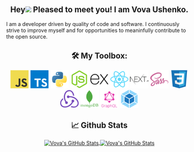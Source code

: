 <h2 align="center"> Hey<img src="https://diginess.ca/content/uploads/2020/02/waving_hand_sign_1024.gif" width="30px"> Pleased to meet you! I am Vova Ushenko.</h2>
<p>I am a developer driven by quality of code and software. I continuously strive to improve myself and for opportunities to meaninfully contribute to the open source.</p>

<h2 align="center">🛠️ My Toolbox: </h2>
<div align="center">
<img src="https://github.com/devicons/devicon/blob/master/icons/javascript/javascript-original.svg" alt="Javascript Logo" width="50" hieght="50" /> 
<img src="https://github.com/devicons/devicon/blob/master/icons/typescript/typescript-original.svg" alt="Javascript Logo" width="50" hieght="50" /> 
<img src="https://github.com/devicons/devicon/blob/master/icons/python/python-original.svg" alt="Javascript Logo" width="50" hieght="50" /> 
<img src="https://github.com/devicons/devicon/blob/master/icons/nodejs/nodejs-original.svg"  alt="Node Logo" width="50" hieght="50"/>
<img src="https://github.com/devicons/devicon/blob/master/icons/express/express-original.svg"  alt="Express Logo" width="50" hieght="50"/>
<img src="https://github.com/devicons/devicon/blob/master/icons/react/react-original.svg"  alt="React logo" width="50" hieght="50"/>
<img src="https://github.com/devicons/devicon/blob/master/icons/nextjs/nextjs-original-wordmark.svg"  alt="Next js logo" width="50" hieght="50"/>
<img src="https://github.com/devicons/devicon/blob/master/icons/sass/sass-original.svg"  alt="Sass logo" width="50" hieght="50"/>
<img src="https://github.com/devicons/devicon/blob/master/icons/css3/css3-original.svg"  alt="CSS logo" width="50" hieght="50"/>
<img src="https://github.com/devicons/devicon/blob/master/icons/redux/redux-original.svg"  alt="Redux logo" width="50" hieght="50"/>
<img src="https://github.com/devicons/devicon/blob/master/icons/mongodb/mongodb-plain-wordmark.svg"  alt="Mongo logo" width="50" hieght="50"/>
<img src="https://github.com/devicons/devicon/blob/master/icons/graphql/graphql-plain-wordmark.svg"  alt="GraphQL logo" width="50" hieght="50"/>
<img src="https://github.com/devicons/devicon/blob/master/icons/webpack/webpack-original.svg"  alt="Webpack logo" width="50" hieght="50"/>
</div>

<h2 align="center">📈 Github Stats</h2>
<div align="center">

  <a href="https://github.com/vovaushenko">
  <img height="200" align="center" src="https://github-readme-stats.vercel.app/api?username=vovaushenko" alt="Vova's GitHub Stats" />
  </a>
  
<a href="https://github.com/vovaushenko">
  <img height="200" align="center" src="https://github-readme-stats.vercel.app/api/top-langs/?username=vovaushenko&hide=html,css" alt="Vova's GitHub Stats" />
</a>
</div>
